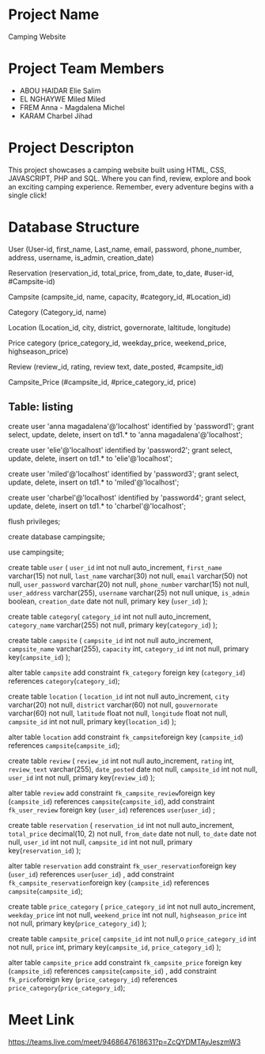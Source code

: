 # Project Name
Camping Website

# Project Team Members
* ABOU HAIDAR Elie Salim
* EL NGHAYWE Miled Miled
* FREM Anna - Magdalena Michel
* KARAM Charbel Jihad 

# Project Descripton
This project showcases a camping website built using HTML, CSS, JAVASCRIPT, PHP and SQL. 
Where you can find, review, explore and book an exciting camping experience. 
Remember, every adventure begins with a single click!  


# Database Structure
User (User-id, first_name, Last_name, email, password, phone_number, address, username, is_admin, creation_date)

Reservation (reservation_id, total_price, from_date, to_date, #user-id, #Campsite-id)

Campsite (campsite_id, name, capacity, #category_id, #Location_id)

Category (Category_id, name)

Location (Location_id, city, district, governorate, laltitude, longitude)

Price category (price_category_id, weekday_price, weekend_price, highseason_price)

Review (review_id, rating, review text, date_posted, #campsite_id)

Campsite_Price (#campsite_id, #price_category_id, price)

## Table: listing
create user 'anna magadalena'@'localhost' identified by 'password1';
grant select, update, delete, insert on td1.* to 'anna magadalena'@'localhost';

create user 'elie'@'localhost' identified by 'password2';
grant select, update, delete, insert on td1.* to 'elie'@'localhost';

create user 'miled'@'localhost' identified by 'password3';
grant select, update, delete, insert on td1.* to 'miled'@'localhost';

create user 'charbel'@'localhost' identified by 'password4';
grant select, update, delete, insert on td1.* to 'charbel'@'localhost';

flush privileges;

create database campingsite;

use campingsite;


create table `user` (
    `user_id` int not null auto_increment,
    `first_name` varchar(15) not null,
    `last_name` varchar(30) not null,
    `email` varchar(50) not null,
    `user_password` varchar(20) not null,
    `phone_number` varchar(15) not null,
    `user_address` varchar(255),
    `username` varchar(25) not null unique,
    `is_admin` boolean,
    `creation_date` date not null,
    primary key (`user_id`)
);

create table `category`(
   `category_id` int not null auto_increment,
   `category_name` varchar(255) not null,
   primary key(`category_id`)
);

create table `campsite` (
   `campsite_id` int not null auto_increment,
   `campsite_name` varchar(255),
   `capacity` int,
   `category_id` int not null,
   primary key(`campsite_id`)
);

alter table `campsite` 
    add constraint `fk_category` foreign key (`category_id`) references `category`(`category_id`);

create table `location` (
    `location_id` int not null auto_increment,
    `city` varchar(20) not null,
    `district` varchar(60) not null,
    `gouvernorate` varchar(60) not null,
    `latitude` float not null,
    `longitude` float not null,
    `campsite_id` int not null,
    primary key(`location_id`)
);

alter table `location`
    add constraint `fk_campsite`foreign key (`campsite_id`) references `campsite`(`campsite_id`);

    
create table `review` (
    `review_id` int not null auto_increment,
    `rating` int,
    `review_text` varchar(255),
    `date_posted` date not null,
    `campsite_id` int not null,
    `user_id` int not null,
    primary key(`review_id`)
);

alter table `review`
    add constraint `fk_campsite_review`foreign key (`campsite_id`) references `campsite`(`campsite_id`),
    add constraint `fk_user_review` foreign key (`user_id`) references `user`(`user_id`) ;

create table `reservation` (
    `reservation_id` int not null auto_increment,
    `total_price` decimal(10, 2) not null,
    `from_date` date not null,
    `to_date` date not null,
    `user_id` int not null,
    `campsite_id` int not null,
    primary key(`reservation_id`)
);

alter table `reservation`
    add constraint `fk_user_reservation`foreign key (`user_id`) references `user`(`user_id`) ,
    add constraint `fk_campsite_reservation`foreign key (`campsite_id`) references `campsite`(`campsite_id`);

create table `price_category` (
    `price_category_id` int not null auto_increment,
    `weekday_price` int not null,
    `weekend_price` int not null,
    `highseason_price` int not null,
    primary key(`price_category_id`)
);

create table `campsite_price`(
    `campsite_id` int not null,o
    `price_category_id` int not null,
    `price` int,
    primary key(`campsite_id`, `price_category_id`)
);

alter table `campsite_price`
    add constraint `fk_campsite_price` foreign key (`campsite_id`) references `campsite`(`campsite_id`) ,
    add constraint `fk_price`foreign key (`price_category_id`) references `price_category`(`price_category_id`);



# Meet Link
https://teams.live.com/meet/9468647618631?p=ZcQYDMTAyJeszmW3 
